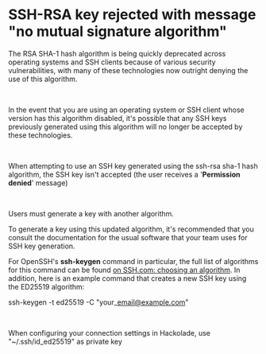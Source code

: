 # SSH-RSA key rejected with message "no mutual signature algorithm"

The RSA SHA-1 hash algorithm is being quickly deprecated across operating systems and SSH clients because of various security vulnerabilities, with many of these technologies now outright denying the use of this algorithm.

&nbsp;

In the event that you are using an operating system or SSH client whose version has this algorithm disabled, it's possible that any SSH keys previously generated using this algorithm will no longer be accepted by these technologies. 

&nbsp;

When attempting to use an SSH key generated using the ssh-rsa sha-1 hash algorithm, the SSH key isn't accepted (the user receives a '**Permission denied**' message)

&nbsp;

Users must generate a key with another algorithm.

To generate a key using this updated algorithm, it's recommended that you consult the documentation for the usual software that your team uses for SSH key generation.

For OpenSSH's **ssh-keygen** command in particular, the full list of algorithms for this command can be found [on SSH.com: choosing an algorithm](<https://www.ssh.com/ssh/keygen/#choosing-an-algorithm-and-key-size> "target=\"\_blank\""). In addition, here is an example command that creates a new SSH key using the ED25519 algorithm:

ssh-keygen -t ed25519 -C "your\_email@example.com"

&nbsp;

When configuring your connection settings in Hackolade, use "~/.ssh/id\_ed25519" as private key

